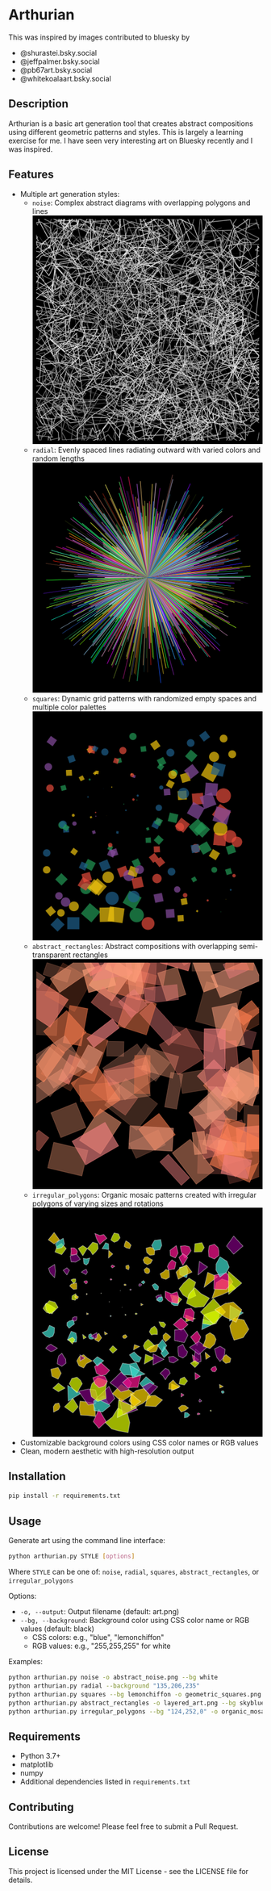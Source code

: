 # Arthurian

This was inspired by images contributed to bluesky by 
- @shurastei.bsky.social
- @jeffpalmer.bsky.social
- @pb67art.bsky.social
- @whitekoalaart.bsky.social

## Description

Arthurian is a basic art generation tool that creates abstract compositions using different geometric patterns and styles. This is largely a learning exercise for me. I have seen very interesting art on Bluesky recently and I was inspired. 

## Features

- Multiple art generation styles:
  - `noise`: Complex abstract diagrams with overlapping polygons and lines
    ![Noise Style](noise.png)
  - `radial`: Evenly spaced lines radiating outward with varied colors and random lengths
    ![Radial Style](radial.png)
  - `squares`: Dynamic grid patterns with randomized empty spaces and multiple color palettes
    ![Squares Style](squares.png)
  - `abstract_rectangles`: Abstract compositions with overlapping semi-transparent rectangles
    ![Abstract Rectangles Style](rectangles.png)
  - `irregular_polygons`: Organic mosaic patterns created with irregular polygons of varying sizes and rotations
    ![Irregular Polygons Style](polygons.png)
- Customizable background colors using CSS color names or RGB values
- Clean, modern aesthetic with high-resolution output

## Installation

```bash
pip install -r requirements.txt
```

## Usage

Generate art using the command line interface:

```bash
python arthurian.py STYLE [options]
```

Where `STYLE` can be one of: `noise`, `radial`, `squares`, `abstract_rectangles`, or `irregular_polygons`

Options:
- `-o, --output`: Output filename (default: art.png)
- `--bg, --background`: Background color using CSS color name or RGB values (default: black)
  - CSS colors: e.g., "blue", "lemonchiffon"
  - RGB values: e.g., "255,255,255" for white

Examples:
```bash
python arthurian.py noise -o abstract_noise.png --bg white
python arthurian.py radial --background "135,206,235"
python arthurian.py squares --bg lemonchiffon -o geometric_squares.png
python arthurian.py abstract_rectangles -o layered_art.png --bg skyblue
python arthurian.py irregular_polygons --bg "124,252,0" -o organic_mosaic.png
```

## Requirements

- Python 3.7+
- matplotlib
- numpy
- Additional dependencies listed in `requirements.txt`

## Contributing

Contributions are welcome! Please feel free to submit a Pull Request.

## License

This project is licensed under the MIT License - see the LICENSE file for details.
